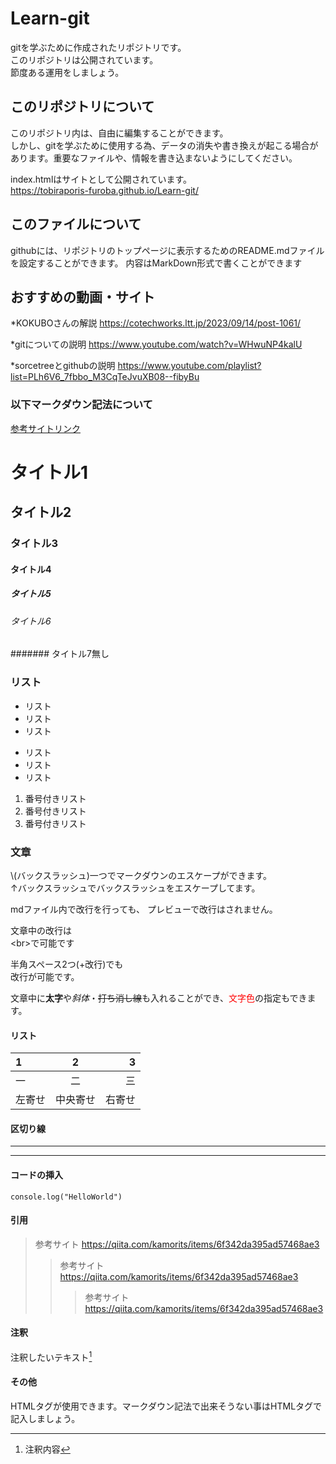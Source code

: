 # Learn-git
gitを学ぶために作成されたリポジトリです。  
このリポジトリは公開されています。  
節度ある運用をしましょう。

## このリポジトリについて
このリポジトリ内は、自由に編集することができます。  
しかし、gitを学ぶために使用する為、データの消失や書き換えが起こる場合があります。重要なファイルや、情報を書き込まないようにしてください。

index.htmlはサイトとして公開されています。  
https://tobiraporis-furoba.github.io/Learn-git/

## このファイルについて
githubには、リポジトリのトップページに表示するためのREADME.mdファイルを設定することができます。
内容はMarkDown形式で書くことができます

## おすすめの動画・サイト
*KOKUBOさんの解説
https://cotechworks.ltt.jp/2023/09/14/post-1061/

*gitについての説明
https://www.youtube.com/watch?v=WHwuNP4kalU

*sorcetreeとgithubの説明
https://www.youtube.com/playlist?list=PLh6V6_7fbbo_M3CqTeJvuXB08--fibyBu


### 以下マークダウン記法について

[参考サイトリンク](https://qiita.com/kamorits/items/6f342da395ad57468ae3)

# タイトル1
## タイトル2
### タイトル3
#### タイトル4
##### タイトル5
###### タイトル6
####### タイトル7無し

### リスト
- リスト
- リスト
- リスト
* リスト
* リスト
* リスト
1. 番号付きリスト
1. 番号付きリスト
1. 番号付きリスト

### 文章
\\(バックスラッシュ)一つでマークダウンのエスケープができます。  
↑バックスラッシュでバックスラッシュをエスケープしてます。

mdファイル内で改行を行っても、
プレビューで改行はされません。

文章中の改行は<br>\<br>で可能です

半角スペース2つ(+改行)でも  
改行が可能です。

文章中に**太字**や*斜体*・~~打ち消し線~~も入れることができ、<font color="Red">文字色</font>の指定もできます。

#### リスト
| 1 | 2 | 3 |
| :-- | :-: | --: |
| 一 | 二 | 三 |
| 左寄せ | 中央寄せ | 右寄せ |

#### 区切り線

***

---

#### コードの挿入
```javascript:helloworld
console.log("HelloWorld")
```

#### 引用
> 参考サイト https://qiita.com/kamorits/items/6f342da395ad57468ae3  
>> 参考サイト https://qiita.com/kamorits/items/6f342da395ad57468ae3  
>>> 参考サイト https://qiita.com/kamorits/items/6f342da395ad57468ae3  

#### 注釈
注釈したいテキスト[^1]

[^1]:注釈内容


#### その他
HTMLタグが使用できます。マークダウン記法で出来そうない事はHTMLタグで記入しましょう。
